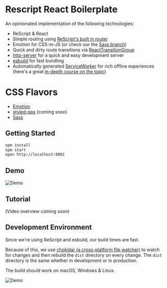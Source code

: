 # Rescript React Boilerplate

An opinionated implementation of the following technologies:

- ReScript & React
- Simple routing using [ReScript's built in router](https://rescript-lang.org/docs/react/latest/router)
- Emotion for CSS-in-JS (or check our the [Sass branch](https://github.com/persianturtle/rescript-react-boilerplate/tree/sass))
- Quick and dirty route transitions via [ReactTransitionGroup](https://github.com/reactjs/react-transition-group)
- [http-server](https://github.com/http-party/http-server) for a quick and easy development server
- [esbuild](https://esbuild.github.io/) for fast bundling
- Automatically generated [ServiceWorker](https://developer.mozilla.org/en-US/docs/Web/API/ServiceWorker) for rich offline experiences (here's a great [in-depth course on the topic](https://classroom.udacity.com/courses/ud899))

# CSS Flavors

- [Emotion](https://github.com/persianturtle/rescript-react-boilerplate)
- [styled-ppx](https://github.com/persianturtle/rescript-react-boilerplate/tree/styled-ppx) (coming soon)
- [Sass](https://github.com/persianturtle/rescript-react-boilerplate/tree/sass)

## Getting Started

```sh
npm install
npm start
open http://localhost:8081
```

## Demo

![Demo](https://github.com/persianturtle/rescript-react-boilerplate/blob/master/img/demo.gif)

## Tutorial

(Video overview coming soon)

## Development Environment

Since we're using ReScript and esbuild, our build times are fast.

Because of this, we use [chokidar (a cross-platform file watcher)](https://github.com/paulmillr/chokidar) to watch for changes and then rebuild the `dist` directory on every change. The `dist` directory is the same whether in development or in production.

The build should work on macOS, Windows & Linux.

![Demo](https://github.com/persianturtle/rescript-react-boilerplate/blob/master/img/start.png)
